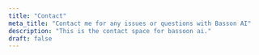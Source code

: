 ```yaml
---
title: "Contact"
meta_title: "Contact me for any issues or questions with Basson AI"
description: "This is the contact space for bassoon ai."
draft: false
---
```

